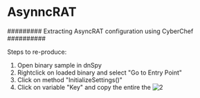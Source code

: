 # AsynncRAT
######### Extracting AsyncRAT configuration using CyberChef  ##########

Steps to re-produce:
1. Open binary sample in dnSpy
2. Rightclick on loaded binary and select "Go to Entry Point"
3. Click on method "InitializeSettings()"
4. Click on variable "Key" and copy the entire the 
![2](https://user-images.githubusercontent.com/71969773/166680497-5b796874-3d13-4bd4-980c-d650ef120671.PNG)
